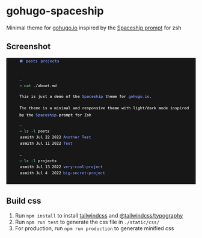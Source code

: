 # gohugo-spaceship

Minimal theme  for [gohugo.io](https://gohugo.io) inspired by the [Spaceship prompt](https://github.com/spaceship-prompt/spaceship-prompt) for zsh

## Screenshot

![screenshot](https://raw.githubusercontent.com/sjovang/gohugo-spaceship/main/images/tn.png)

## Build css

1. Run `npm install` to install [tailwindcss](https://tailwindcss.com/) and [@tailwindcss/typography](https://tailwindcss.com/docs/typography-plugin)
2. Run `npm run test` to generate the css file in `./static/css/`
3. For production, run `npm run production` to generate minified css